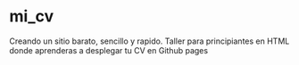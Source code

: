 # mi_cv
Creando un sitio barato, sencillo y rapido.
Taller para principiantes en HTML donde aprenderas a desplegar tu CV en Github pages
